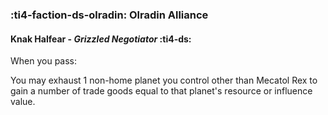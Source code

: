 ### :ti4-faction-ds-olradin: **Olradin Alliance**

####  Knak Halfear - _Grizzled Negotiator_ :ti4-ds:

When you pass:

You may exhaust 1 non-home planet you control other than Mecatol Rex to gain a number of trade goods equal to that planet's resource or influence value.
